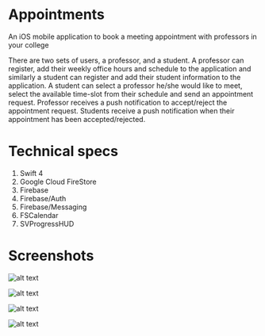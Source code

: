 # Appointments

An iOS mobile application to book a meeting appointment with professors in your college

There are two sets of users, a professor, and a student. A professor can register, add their weekly office hours and schedule to the application and similarly a student can register and add their student information to the application. A student can select a professor he/she would like to meet, select the available time-slot from their schedule and send an appointment request. Professor receives a push notification to accept/reject the appointment request. Students receive a push notification when their appointment has been accepted/rejected.

# Technical specs

1. Swift 4
2. Google Cloud FireStore
3. Firebase
4. Firebase/Auth
5. Firebase/Messaging
6. FSCalendar
7. SVProgressHUD

# Screenshots

![alt text](https://github.com/aalimmulji/Appointments/blob/master/Appointments/Assets.xcassets/calendar.png)

![alt text](https://github.com/aalimmulji/Appointments/blob/master/Appointments/Assets.xcassets/new_appointment.png)

![alt text](https://github.com/aalimmulji/Appointments/blob/master/Appointments/Assets.xcassets/push_notification.png)

![alt text](https://github.com/aalimmulji/Appointments/blob/master/Appointments/Assets.xcassets/profile.png)



